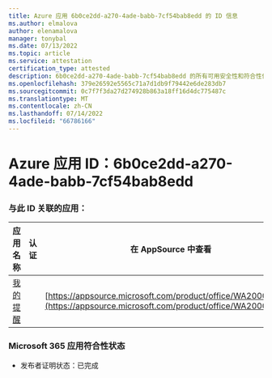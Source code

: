 ```yaml
---
title: Azure 应用 6b0ce2dd-a270-4ade-babb-7cf54bab8edd 的 ID 信息
ms.author: elmalova
author: elenamalova
manager: tonybal
ms.date: 07/13/2022
ms.topic: article
ms.service: attestation
certification_type: attested
description: 6b0ce2dd-a270-4ade-babb-7cf54bab8edd 的所有可用安全性和符合性信息。
ms.openlocfilehash: 379e26592e5565c71a7d1db9f79442e6de283db7
ms.sourcegitcommit: 0c7f7f3da27d274928b863a18ff16d4dc775487c
ms.translationtype: MT
ms.contentlocale: zh-CN
ms.lasthandoff: 07/14/2022
ms.locfileid: "66786166"
---
```

# <a name="azure-app-id-6b0ce2dd-a270-4ade-babb-7cf54bab8edd"></a>Azure 应用 ID：6b0ce2dd-a270-4ade-babb-7cf54bab8edd


### <a name="apps-associated-with-this-id"></a>与此 ID 关联的应用：
| **应用名称** | **认证** | **在 AppSource 中查看** |
|--------------|---------------|-----------------------|
| [我的提醒](../forward/WA200004342.md) |  | [https://appsource.microsoft.com/product/office/WA200004342](https://appsource.microsoft.com/product/office/WA200004342) |

### <a name="microsoft-365-app-compliance-status"></a>Microsoft 365 应用符合性状态
- 发布者证明状态：已完成
